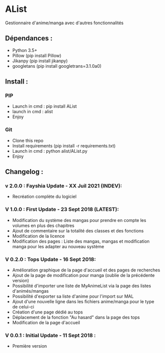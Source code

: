 # AList
Gestionnaire d'anime/manga avec d'autres fonctionnalités

## Dépendances :
- Python 3.5+
- Pillow (pip install Pillow)
- Jikanpy (pip install jikanpy)
- googletans (pip install googletrans=3.1.0a0)

## Install :

### PIP

- Launch in cmd : pip install AList
- launch in cmd : alist
- Enjoy

### Git

- Clone this repo
- Install requirements (pip install -r requirements.txt)
- Launch in cmd : python alist/AList.py
- Enjoy

## Changelog : 

### v 2.0.0 : Fayshia Update - XX Juil 2021 (INDEV):
- Recréation complète du logiciel

### V 1.0.0 : First Update - 23 Sept 2018 (LATEST):
- Modification du système des mangas pour prendre en compte les volumes en plus des chapitres
- Ajout de commentaire sur la totalité des classes et des fonctions
- Modification de la licence
- Modification des pages : Liste des mangas, mangas et modification manga pour les adapter au nouveau système

### V 0.2.0 : Tops Update - 16 Sept 2018:
- Amélioration graphique de la page d'accueil et des pages de recherches
- Ajout de la page de modification pour manga (oublie de la précédente version)
- Possibilité d'importer une liste de MyAnimeList via la page des listes d'animés/mangas
- Possibilité d'exporter sa liste d'anime pour l'import sur MAL
- Ajout d'une nouvelle ligne dans les fichiers anime/manga pour le type de celui-ci
- Création d'une page dédié au tops
- Déplacement de la fonction "Au hasard" dans la page des tops
- Modification de la page d'accueil

### V 0.0.1 : Initial Update - 11 Sept 2018 :
- Première version
